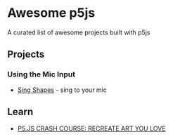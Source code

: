 # Awesome p5js
A curated list of awesome projects built with p5js

## Projects

### Using the Mic Input
- [Sing Shapes](https://www.singingshapes.com/) - sing to your mic

## Learn

- [P5.JS CRASH COURSE: RECREATE ART YOU LOVE](https://blog.kadenze.com/creative-technology/p5-js-crash-course-recreate-art-you-love/)
